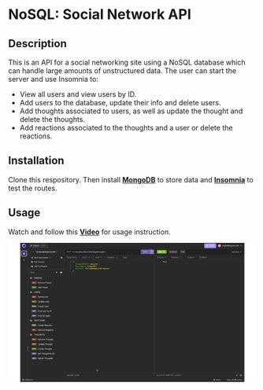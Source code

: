 # NoSQL: Social Network API
## Description
This is an API for a social networking site using a NoSQL database which can handle large amounts of unstructured data. The user can start the server and use Insomnia to:

* View all users and view users by ID.
* Add users to the database, update their info and delete users.
* Add thoughts associated to users, as well as update the thought and delete the thoughts. 
* Add reactions associated to the thoughts and a user or delete the reactions.

## Installation
Clone this respository. Then install **[MongoDB](https://www.mongodb.com/)** to store data and **[Insomnia](https://insomnia.rest/)** to test the routes.

## Usage
Watch and follow this **[Video]()** for usage instruction.


![screenshot](Screenshot.gif)